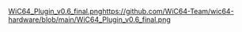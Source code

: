 [WiC64_Plugin_v0.6_final.png](https://github.com/WiC64-Team/wic64-hardware/blob/main/WiC64_Plugin_v0.6_final.png)https://github.com/WiC64-Team/wic64-hardware/blob/main/WiC64_Plugin_v0.6_final.png
